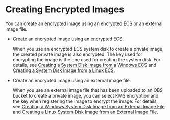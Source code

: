 # Creating Encrypted Images<a name="EN-US_TOPIC_0046588155"></a>

You can create an encrypted image using an encrypted ECS or an external image file.

-   Create an  encrypted image  using an encrypted ECS.

    When you use an encrypted ECS system disk to create a private image, the created private image is also encrypted. The key used for encrypting the image is the one used for creating the system disk. For details, see  [Creating a System Disk Image from a Windows ECS](creating-a-system-disk-image-from-a-windows-ecs.md)  and  [Creating a System Disk Image from a Linux ECS](creating-a-system-disk-image-from-a-linux-ecs.md).

-   Create an encrypted image using an external image file.

    When you use an external image file that has been uploaded to an OBS bucket to create a private image, you can select KMS encryption and the key when registering the image to encrypt the image. For details, see  [Creating a Windows System Disk Image from an External Image File](creating-a-windows-system-disk-image-from-an-external-image-file.md)  and  [Creating a Linux System Disk Image from an External Image File](creating-a-linux-system-disk-image-from-an-external-image-file.md).


